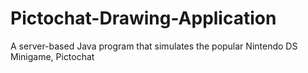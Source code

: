 # Pictochat-Drawing-Application
A server-based Java program that simulates the popular Nintendo DS Minigame, Pictochat
